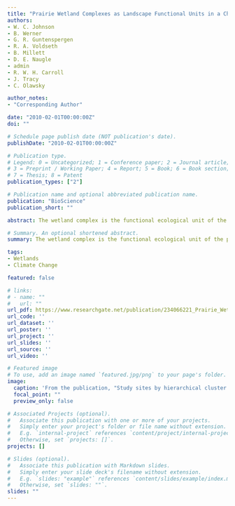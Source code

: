 ```yaml
---
title: "Prairie Wetland Complexes as Landscape Functional Units in a Changing Climate"
authors:
- W. C. Johnson
- B. Werner
- G. R. Guntenspergen
- R. A. Voldseth
- B. Millett
- D. E. Naugle
- admin
- R. W. H. Carroll
- J. Tracy
- C. Olawsky

author_notes:
- "Corresponding Author"

date: "2010-02-01T00:00:00Z"
doi: ""

# Schedule page publish date (NOT publication's date).
publishDate: "2010-02-01T00:00:00Z"

# Publication type.
# Legend: 0 = Uncategorized; 1 = Conference paper; 2 = Journal article;
# 3 = Preprint / Working Paper; 4 = Report; 5 = Book; 6 = Book section;
# 7 = Thesis; 8 = Patent
publication_types: ["2"]

# Publication name and optional abbreviated publication name.
publication: "BioScience"
publication_short: ""

abstract: The wetland complex is the functional ecological unit of the prairie pothole region (PPR) of central North America. Diverse complexes of wetlands contribute high spatial and temporal environmental heterogeneity, productivity, and biodiversity to these glaciated prairie landscapes. Climate-warming simulations using the new model WETLANDSCAPE (WLS) project major reductions in water volume, shortening of hydroperiods, and less-dynamic vegetation for prairie wetland complexes. The WLS model portrays the future PPR as a much less resilient ecosystem; The western PPR will be too dry and the eastern PPR will have too few functional wetlands and nesting habitat to support historic levels of waterfowl and other wetland-dependent species. Maintaining ecosystem goods and services at current levels in a warmer climate will be a major challenge for the conservation community.

# Summary. An optional shortened abstract.
summary: The wetland complex is the functional ecological unit of the prairie pothole region (PPR) of central North America. Maintaining ecosystem goods and services at current levels in a warmer climate will be a major challenge for the conservation community.

tags:
- Wetlands
- Climate Change

featured: false

# links:
# - name: ""
#   url: ""
url_pdf: https://www.researchgate.net/publication/234066221_Prairie_Wetland_Complexes_As_Landscape_Functional_Units_in_a_Changing_Climate
url_code: ''
url_dataset: ''
url_poster: ''
url_project: ''
url_slides: ''
url_source: ''
url_video: ''

# Featured image
# To use, add an image named `featured.jpg/png` to your page's folder. 
image:
  caption: 'From the publication, "Study sites by hierarchical cluster assignment: (A) western Lake Superior (sites 1–22); (B) eastern Lake Superior, northern Lake Michigan, and northern Lake Huron (sites 23–47, 54–58); (C) Lake Ontario (sites 78–90); (D) eastern Lake Michigan, Lake Huron, and Lake Erie (sites 27–30, 48–77)." '
  focal_point: ""
  preview_only: false

# Associated Projects (optional).
#   Associate this publication with one or more of your projects.
#   Simply enter your project's folder or file name without extension.
#   E.g. `internal-project` references `content/project/internal-project/index.md`.
#   Otherwise, set `projects: []`.
projects: []

# Slides (optional).
#   Associate this publication with Markdown slides.
#   Simply enter your slide deck's filename without extension.
#   E.g. `slides: "example"` references `content/slides/example/index.md`.
#   Otherwise, set `slides: ""`.
slides: ""
---
```



